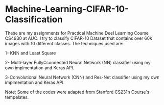 # Machine-Learning-CIFAR-10-Classification

These are my assignments for Practical Machine Deel Learning Course CS4930 at AUC. I try to classify CIFAR-10 Dataset that contains over 60k images with 10 different classes. The techniques used are: 

1- KNN and Least Square

2- Multi-layer FullyCconnected Neural Network (NN) classifier using my own implmentation and Keras API.

3-Convolutional Neural Network (CNN) and Res-Net classifier using my own implmentation and Keras API. 


Note: Some of the codes were adapted from Stanford CS231n Course's tempelates. 
